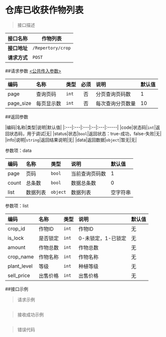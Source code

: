 # 仓库已收获作物列表

>接口描述

| 接口名称 | 作物列表 |
|----------|--------|
|**接口地址**|```/Repertory/crop```|
|**请求方式**|```POST```|

##请求参数
[<公共传入参数>](../README.md)  

|编码|名称|类型|必须|说明|默认值|
|:---|:---|:---|:--:|:---|:-----|
|page|查询页码|```int```|否|分页查询页码数|1|
|page_size|每页显示数|```int```|否|每次查询分页数量|10|

##返回参数

|编码|名称|类型|说明|默认值|
|:---|:---|:---|:--|:---|:-----|
|code|状态码|```int```|返回状态码，用于调试|无|
|status|状态|```bool```|返回状态：true-成功，false-失败|无|
|info|说明|```string```|返回结果说明|无|
|data|返回数据|```object```|暂无|无|

参数项：data

|编码 |名称|类型|说明|默认值|
|:----|:---|:---|:---|:-----|
|page|页码|```bool```|当前查询页码数|1|
|count|总条数|```bool```|数据总条数|0|
|list|数据列表|```object```|数据列表|空字符串|

参数项：list

|编码 |名称|类型|说明|默认值|
|:----|:---|:---|:---|:-----|
|crop_id|作物ID|```int```|作物ID|无|
|is_lock|是否锁定|```int```|0-未锁定，1-已锁定|无|
|amount|作物总数|```int```|作物总数|无|
|crop_name|作物名称|```int```|作物名称|无|
|plant_level|等级|```int```|种植等级|无|
|sell_price|出售价格|```int```|出售价格|无|

##接口示例

>请求示例

```

```

>接收成功示例

```

```

>错误代码

